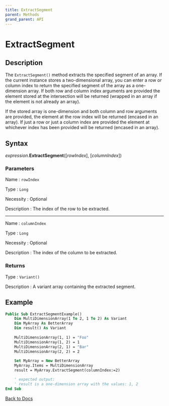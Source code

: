 ```yaml
---
title: ExtractSegment
parent: Methods
grand_parent: API
---
```


# ExtractSegment

## Description
The `ExtractSegment()` method extracts the specified segment of an array. If the current instance stores a two-dimensional array, you can enter a row or column index to return the specified segment of the array as a one-dimension array. If both row and column index arguments are provided the element stored at the intersection will be returned (wrapped in an array if the element is not already an array). 

If the stored array is one-dimension and both column and row arguments are provided, the element at the row index will be returned (encased in an array). If just a row or just a column index are provided the element at whichever index has been provided will be returned (encased in an array).

## Syntax

*expression*.**ExtractSegment**([*rowIndex*], [*columnIndex*])

### Parameters

Name 
: `rowIndex`

Type
: `Long`

Necessity
: Optional

Description
: The index of the row to be extracted. 

---

Name 
: `columnIndex`

Type
: `Long`

Necessity
: Optional

Description
: The index of the column to be extracted. 

### Returns

Type
: `Variant()`

Description
: A variant array containing the extracted segment.

## Example

```vb
Public Sub ExtractSegmentExample()
    Dim MultiDimensionArray(1 To 2, 1 To 2) As Variant
    Dim MyArray As BetterArray
    Dim result() As Variant
    
    MultiDimensionArray(1, 1) = "Foo"
    MultiDimensionArray(1, 2) = 1
    MultiDimensionArray(2, 1) = "Bar"
    MultiDimensionArray(2, 2) = 2
    
    Set MyArray = New BetterArray
    MyArray.Items = MultiDimensionArray
    result = MyArray.ExtractSegment(columnIndex:=2)

    ' expected output:
    ' result is a one-dimension array with the values: 1, 2
End Sub
```


[Back to Docs](https://senipah.github.io/VBA-Better-Array/)
